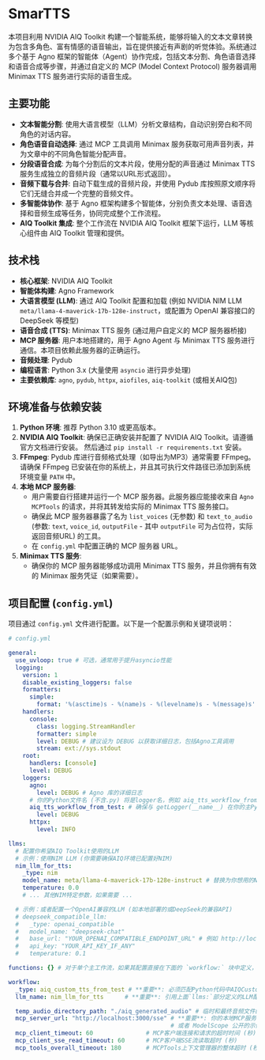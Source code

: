 # SmarTTS

本项目利用 NVIDIA AIQ Toolkit 构建一个智能系统，能够将输入的文本文章转换为包含多角色、富有情感的语音输出，旨在提供接近有声剧的听觉体验。系统通过多个基于 Agno 框架的智能体（Agent）协作完成，包括文本分割、角色语音选择和语音合成等步骤，并通过自定义的 MCP (Model Context Protocol) 服务器调用 Minimax TTS 服务进行实际的语音生成。

## 主要功能

* **文本智能分割**: 使用大语言模型（LLM）分析文章结构，自动识别旁白和不同角色的对话内容。
* **角色语音自动选择**: 通过 MCP 工具调用 Minimax 服务获取可用声音列表，并为文章中的不同角色智能分配声音。
* **分段语音合成**: 为每个分割后的文本片段，使用分配的声音通过 Minimax TTS 服务生成独立的音频片段（通常以URL形式返回）。
* **音频下载与合并**: 自动下载生成的音频片段，并使用 Pydub 库按照原文顺序将它们无缝合并成一个完整的音频文件。
* **多智能体协作**: 基于 Agno 框架构建多个智能体，分别负责文本处理、语音选择和音频生成等任务，协同完成整个工作流程。
* **AIQ Toolkit 集成**: 整个工作流在 NVIDIA AIQ Toolkit 框架下运行，LLM 等核心组件由 AIQ Toolkit 管理和提供。

## 技术栈

* **核心框架**: NVIDIA AIQ Toolkit
* **智能体构建**: Agno Framework
* **大语言模型 (LLM)**: 通过 AIQ Toolkit 配置和加载 (例如 NVIDIA NIM LLM `meta/llama-4-maverick-17b-128e-instruct`，或配置为 OpenAI 兼容接口的 DeepSeek 等模型)
* **语音合成 (TTS)**: Minimax TTS 服务 (通过用户自定义的 MCP 服务器桥接)
* **MCP 服务器**: 用户本地搭建的，用于 Agno Agent 与 Minimax TTS 服务进行通信。本项目依赖此服务器的正确运行。
* **音频处理**: Pydub
* **编程语言**: Python 3.x (大量使用 `asyncio` 进行异步处理)
* **主要依赖库**: `agno`, `pydub`, `httpx`, `aiofiles`, `aiq-toolkit` (或相关AIQ包)

## 环境准备与依赖安装

1.  **Python 环境**: 推荐 Python 3.10 或更高版本。
2.  **NVIDIA AIQ Toolkit**: 确保已正确安装并配置了 NVIDIA AIQ Toolkit。请遵循官方文档进行安装。
    然后通过 `pip install -r requirements.txt` 安装。
3.  **FFmpeg**: Pydub 库进行音频格式处理（如导出为MP3）通常需要 FFmpeg。请确保 FFmpeg 已安装在你的系统上，并且其可执行文件路径已添加到系统环境变量 `PATH` 中。
4.  **本地 MCP 服务器**:
    * 用户需要自行搭建并运行一个 MCP 服务器。此服务器应能接收来自 `Agno MCPTools` 的请求，并将其转发给实际的 Minimax TTS 服务接口。
    * 确保此 MCP 服务器暴露了名为 `list_voices` (无参数) 和 `text_to_audio` (参数: `text`, `voice_id`, `outputFile` - 其中 `outputFile` 可为占位符，实际返回音频URL) 的工具。
    * 在 `config.yml` 中配置正确的 MCP 服务器 URL。
5.  **Minimax TTS 服务**:
    * 确保你的 MCP 服务器能够成功调用 Minimax TTS 服务，并且你拥有有效的 Minimax 服务凭证（如果需要）。

## 项目配置 (`config.yml`)

项目通过 `config.yml` 文件进行配置。以下是一个配置示例和关键项说明：

```yaml
# config.yml

general:
  use_uvloop: true # 可选，通常用于提升asyncio性能
  logging:
    version: 1
    disable_existing_loggers: false
    formatters:
      simple:
        format: '%(asctime)s - %(name)s - %(levelname)s - %(message)s'
    handlers:
      console:
        class: logging.StreamHandler
        formatter: simple
        level: DEBUG # 建议设为 DEBUG 以获取详细日志，包括Agno工具调用
        stream: ext://sys.stdout
    root:
      handlers: [console]
      level: DEBUG
    loggers:
      agno: 
        level: DEBUG # Agno 库的详细日志
      # 你的Python文件名 (不含.py) 将是logger名，例如 aiq_tts_workflow_from_test
      aiq_tts_workflow_from_test: # 确保与 getLogger(__name__) 在你的主Python文件中生成的名称匹配
        level: DEBUG 
      httpx:
        level: INFO

llms:
  # 配置你希望AIQ Toolkit使用的LLM
  # 示例：使用NIM LLM (你需要确保AIQ环境已配置好NIM)
  nim_llm_for_tts: 
    _type: nim
    model_name: meta/llama-4-maverick-17b-128e-instruct # 替换为你想用的NIM模型
    temperature: 0.0
    # ... 其他NIM特定参数，如果需要 ...

  # 示例：或者配置一个OpenAI兼容的LLM (如本地部署的或DeepSeek的兼容API)
  # deepseek_compatible_llm:
  #   _type: openai_compatible
  #   model_name: "deepseek-chat"
  #   base_url: "YOUR_OPENAI_COMPATIBLE_ENDPOINT_URL" # 例如 http://localhost:8000/v1
  #   api_key: "YOUR_API_KEY_IF_ANY" 
  #   temperature: 0.1

functions: {} # 对于单个主工作流，如果其配置直接在下面的 `workflow:` 块中定义，此部分可省略或为空

workflow:
  _type: aiq_custom_tts_from_test # **重要**: 必须匹配Python代码中AIQCustomTTSConfig的`name`
  llm_name: nim_llm_for_tts      # **重要**: 引用上面`llms:`部分定义的LLM配置名

  temp_audio_directory_path: "./aiq_generated_audio" # 临时和最终音频文件的存放路径
  mcp_server_url: "http://localhost:3000/sse" # **重要**: 你的本地MCP服务器URL
                                              # 或者 ModelScope 公开的示例URL (如果适用且有效)
  mcp_client_timeout: 60               # MCP客户端连接和请求的超时时间 (秒)
  mcp_client_sse_read_timeout: 60      # MCP客户端SSE流读取超时 (秒)
  mcp_tools_overall_timeout: 180       # MCPTools上下文管理器的整体超时 (秒)
